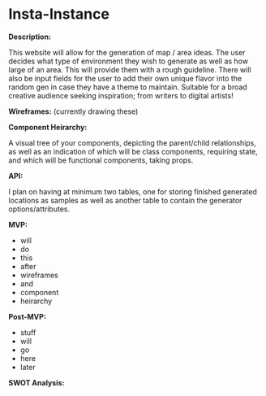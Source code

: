 # Insta-Instance

**Description:**

This website will allow for the generation of map / area ideas.  The user decides what type of environment they wish to generate as well as how large of an area.  This will provide them with a rough guideline.  There will also be input fields for the user to add their own unique flavor into the random gen in case they have a theme to maintain.  Suitable for a broad creative audience seeking inspiration; from writers to digital artists!

**Wireframes:**
(currently drawing these)

**Component Heirarchy:**

A visual tree of your components, depicting the parent/child relationships, as well as an indication of which will be class components, requiring state, and which will be functional components, taking props.

**API:**

I plan on having at minimum two tables, one for storing finished generated locations as samples as well as another table to contain the generator options/attributes.

**MVP:** 
- will
- do
- this
- after
- wireframes
- and
- component
- heirarchy

**Post-MVP:** 
- stuff
- will
- go
- here
- later

**SWOT Analysis:**

